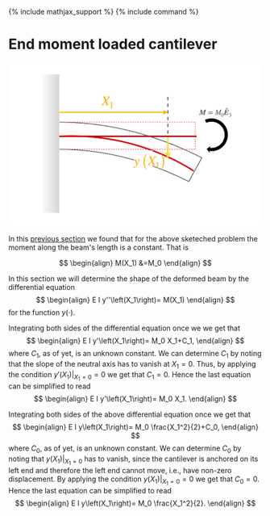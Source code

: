 {% include mathjax_support %}
{% include command %}

# End moment loaded cantilever

<img src="2021-12-04-16-05-48.png" alt="drawing1" width="1000"/>


In this [previous section](EndMomentMoment.md) we found that for the above sketeched problem the moment along the beam's length is a constant. That is 

$$
\begin{align}
M(X_1)
&=M_0 
\end{align}
$$

In this section we will determine the shape of the deformed beam by  the
differential equation 
$$
\begin{align}
E I y''\left(X_1\right)= M(X_1)
\end{align}
$$
for the function $y(\cdot)$.

Integrating both sides of the differential equation once we we get that
$$
\begin{align}
E I y'\left(X_1\right)= M_0 X_1+C_1, 
\end{align}
$$
where $C_1$, as of yet, is an unknown constant. We can determine $C_1$ by noting that the slope of the neutral axis has to vanish at $X_1=0$. Thus, by applying the condition $\left. y'\left(X_1\right)\right|_{X_1=0}=0$ we get that $C_1=0$. Hence the last equation can be simplified to read
$$
\begin{align}
E I y'\left(X_1\right)= M_0 X_1.
\end{align}
$$

Integrating both sides of the above differential equation once we get that
$$
\begin{align}
E I y\left(X_1\right)= M_0 \frac{X_1^2}{2}+C_0,
\end{align}
$$
where $C_0$, as of yet, is an unknown constant. We can determine $C_0$ by noting that  $\left. y\left(X_1\right)\right|_{X_1=0}$ has to vanish, since the cantilever is anchored on its left end and therefore the left end cannot move, i.e., have non-zero displacement. By applying the condition $\left. y\left(X_1\right)\right|_{X_1=0}=0$ we get that $C_0=0$. Hence the last equation can be simplified to read
$$
\begin{align}
E I y\left(X_1\right)= M_0 \frac{X_1^2}{2}.
\end{align}
$$